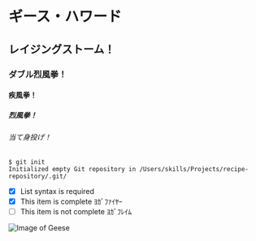 # ギース・ハワード
## レイジングストーム！
### ダブル烈風拳！
#### 疾風拳！
##### 烈風拳！
###### 当て身投げ！

```
$ git init
Initialized empty Git repository in /Users/skills/Projects/recipe-repository/.git/
```

- [x] List syntax is required
- [x] This item is complete ﾖｶﾞﾌｧｲﾔｰ
- [ ] This item is not complete ﾖｶﾞﾌﾚｲﾑ

![Image of Geese](https://octodex.github.com/images/yaktocat.png)

